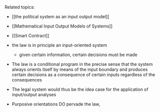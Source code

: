 Related topics: 
- [[the political system as an input output model]]
- [[Mathematical Input Output Models of Systems]]
- [[Smart Contract]]

- the law is in principle an input-oriented system 
	- given certain information, certain decisions must be made 
- The law is a conditional program in the precise sense that the system always orients itself by means of the input boundary and produces certain decisions as a consequence of certain inputs regardless of the consequences
- The legal system would thus be the idea case for the application of input/output analyses 
- Purposive orientations DO pervade the law, 

